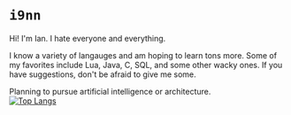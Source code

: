 # `i9nn`

Hi! I'm Ian. I hate everyone and everything.

I know a variety of langauges and am hoping to learn tons more. Some of my favorites include
Lua, Java, C, SQL, and some other wacky ones. If you have suggestions, don't be afraid to give me some. 

Planning to pursue artificial intelligence or architecture. 
<br>
[![Top Langs](https://github-readme-stats.vercel.app/api/top-langs/?username=i9nn&theme=prussian&layout=compact&hide=cmake,swift,kotlin,objective-c,Vim+script,powershell,html&langs_count=10)](https://github.com/anuraghazra/github-readme-stats)

